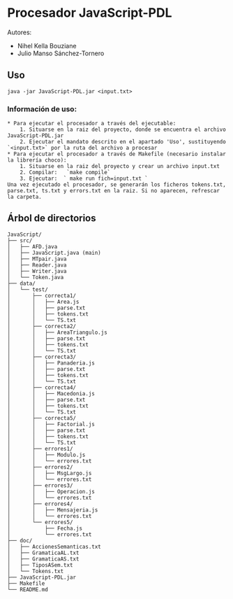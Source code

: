 # Procesador JavaScript-PDL

Autores: 
- Nihel Kella Bouziane
- Julio Manso Sánchez-Tornero 

## Uso ##

`java -jar JavaScript-PDL.jar <input.txt> `

### Información de uso: ###

    * Para ejecutar el procesador a través del ejecutable:
        1. Situarse en la raiz del proyecto, donde se encuentra el archivo JavaScript-PDL.jar
        2. Ejecutar el mandato descrito en el apartado 'Uso', sustituyendo `<input.txt>` por la ruta del archivo a procesar
    * Para ejecutar el procesador a través de Makefile (necesario instalar la librería choco):
        1. Situarse en la raiz del proyecto y crear un archivo input.txt
        2. Compilar:   `make compile`
        3. Ejecutar:  ` make run fich=input.txt `
    Una vez ejecutado el procesador, se generarán los ficheros tokens.txt, parse.txt, ts.txt y errors.txt en la raiz. Si no aparecen, refrescar la carpeta.

## Árbol de directorios ##

``` terminal
JavaScript/
├── src/
│   ├── AFD.java
│   ├── JavaScript.java (main)
│   ├── MTpair.java
│   ├── Reader.java
│   ├── Writer.java
│   └── Token.java
├── data/
│   └── test/
│       ├── correcta1/
│       │   ├── Area.js
│       │   ├── parse.txt
│       │   ├── tokens.txt
│       │   └── TS.txt
│       ├── correcta2/
│       │   ├── AreaTriangulo.js
│       │   ├── parse.txt
│       │   ├── tokens.txt
│       │   └── TS.txt
│       ├── correcta3/
│       │   ├── Panaderia.js
│       │   ├── parse.txt
│       │   ├── tokens.txt
│       │   └── TS.txt
│       ├── correcta4/
│       │   ├── Macedonia.js
│       │   ├── parse.txt
│       │   ├── tokens.txt
│       │   └── TS.txt
│       ├── correcta5/
│       │   ├── Factorial.js
│       │   ├── parse.txt
│       │   ├── tokens.txt
│       │   └── TS.txt
│       ├── errores1/
│       │   ├── Modulo.js
│       │   └── errores.txt
│       ├── errores2/
│       │   ├── MsgLargo.js
│       │   └── errores.txt
│       ├── errores3/
│       │   ├── Operacion.js
│       │   └── errores.txt
│       ├── errores4/
│       │   ├── Mensajeria.js
│       │   └── errores.txt
│       └── errores5/
│           ├── Fecha.js
│           └── errores.txt
├── doc/
│   ├── AccionesSemanticas.txt
│   ├── GramaticaAL.txt
│   ├── GramaticaAS.txt
│   ├── TiposASem.txt
│   └── Tokens.txt
├── JavaScript-PDL.jar 
├── Makefile
└── README.md
```
